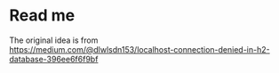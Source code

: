 # Read me

The original idea is from  
https://medium.com/@dlwlsdn153/localhost-connection-denied-in-h2-database-396ee6f6f9bf
